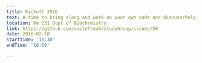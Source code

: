 ```yaml
---
title: Kickoff 2016
text: A time to bring along and work on your own code and discuss/help with others
location: Rm 231 Dept of Biochemistry
link: https://github.com/smilefreak/studyGroup/issues/50 
date: 2016-02-18
startTime: '15:30'
endTime: '16:30'

---
```


